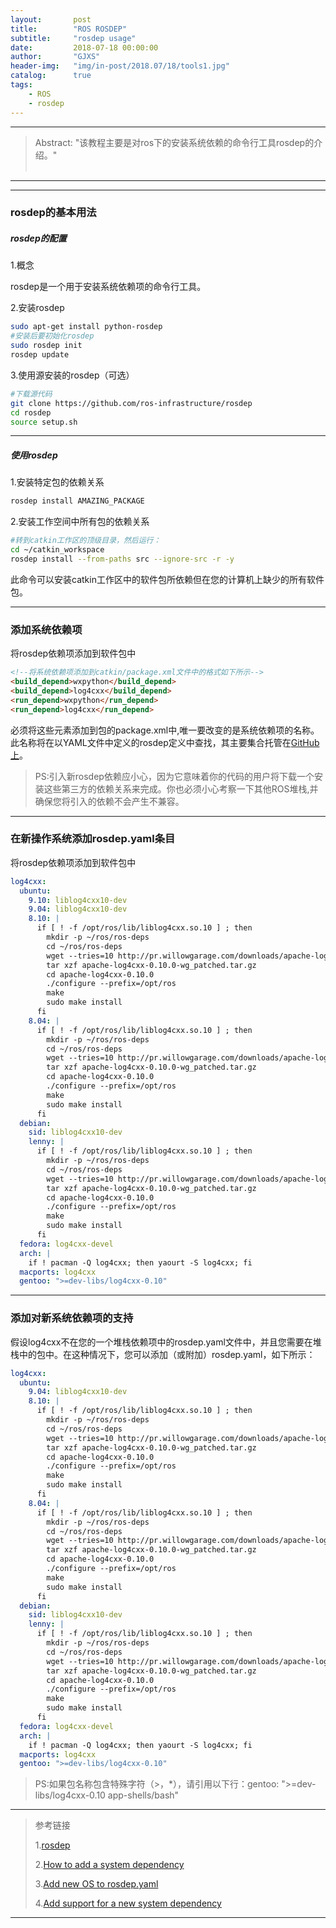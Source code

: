 ```yaml
---
layout:       post
title:        "ROS ROSDEP"
subtitle:     "rosdep usage"
date:         2018-07-18 00:00:00
author:       "GJXS"
header-img:   "img/in-post/2018.07/18/tools1.jpg"
catalog:      true
tags:
    - ROS
    - rosdep
---
```

*****
>Abstract: "该教程主要是对ros下的安装系统依赖的命令行工具rosdep的介绍。"<br>                                                                                                                                                              <br /> 

----------
*************************
### rosdep的基本用法
##### rosdep的配置
1.概念

rosdep是一个用于安装系统依赖项的命令行工具。

2.安装rosdep
```bash
sudo apt-get install python-rosdep
#安装后要初始化rosdep
sudo rosdep init
rosdep update
```
3.使用源安装的rosdep（可选）
```bash
#下载源代码
git clone https://github.com/ros-infrastructure/rosdep
cd rosdep
source setup.sh
```

*************************
##### 使用rosdep
1.安装特定包的依赖关系
```bash
rosdep install AMAZING_PACKAGE
```
2.安装工作空间中所有包的依赖关系
```bash
#转到catkin工作区的顶级目录，然后运行：
cd ~/catkin_workspace 
rosdep install --from-paths src --ignore-src -r -y
```
此命令可以安装catkin工作区中的软件包所依赖但在您的计算机上缺少的所有软件包。

*************************
### 添加系统依赖项
将rosdep依赖项添加到软件包中
```html
<!--将系统依赖项添加到catkin/package.xml文件中的格式如下所示-->
<build_depend>wxpython</build_depend>
<build_depend>log4cxx</build_depend>
<run_depend>wxpython</run_depend>
<run_depend>log4cxx</run_depend>
```
必须将这些元素添加到包的package.xml中,唯一要改变的是系统依赖项的名称。此名称将在以YAML文件中定义的rosdep定义中查找，其主要集合托管在[GitHub上](https：//github.com/ros/rosdistro/tree/master/rosdep)。
>PS:引入新rosdep依赖应小心，因为它意味着你的代码的用户将下载一个安装这些第三方的依赖关系来完成。你也必须小心考察一下其他ROS堆栈,并确保您将引入的依赖不会产生不兼容。

*************************
### 在新操作系统添加rosdep.yaml条目
将rosdep依赖项添加到软件包中
```yaml
log4cxx:
  ubuntu:
    9.10: liblog4cxx10-dev
    9.04: liblog4cxx10-dev
    8.10: |
      if [ ! -f /opt/ros/lib/liblog4cxx.so.10 ] ; then
        mkdir -p ~/ros/ros-deps
        cd ~/ros/ros-deps
        wget --tries=10 http://pr.willowgarage.com/downloads/apache-log4cxx-0.10.0-wg_patched.tar.gz
        tar xzf apache-log4cxx-0.10.0-wg_patched.tar.gz
        cd apache-log4cxx-0.10.0
        ./configure --prefix=/opt/ros
        make
        sudo make install
      fi
    8.04: |
      if [ ! -f /opt/ros/lib/liblog4cxx.so.10 ] ; then
        mkdir -p ~/ros/ros-deps
        cd ~/ros/ros-deps
        wget --tries=10 http://pr.willowgarage.com/downloads/apache-log4cxx-0.10.0-wg_patched.tar.gz
        tar xzf apache-log4cxx-0.10.0-wg_patched.tar.gz
        cd apache-log4cxx-0.10.0
        ./configure --prefix=/opt/ros
        make
        sudo make install
      fi
  debian:
    sid: liblog4cxx10-dev
    lenny: |
      if [ ! -f /opt/ros/lib/liblog4cxx.so.10 ] ; then
        mkdir -p ~/ros/ros-deps
        cd ~/ros/ros-deps
        wget --tries=10 http://pr.willowgarage.com/downloads/apache-log4cxx-0.10.0-wg_patched.tar.gz
        tar xzf apache-log4cxx-0.10.0-wg_patched.tar.gz
        cd apache-log4cxx-0.10.0
        ./configure --prefix=/opt/ros
        make
        sudo make install
      fi
  fedora: log4cxx-devel
  arch: |
    if ! pacman -Q log4cxx; then yaourt -S log4cxx; fi
  macports: log4cxx
  gentoo: ">=dev-libs/log4cxx-0.10"
```

*************************
### 添加对新系统依赖项的支持
假设log4cxx不在您的一个堆栈依赖项中的rosdep.yaml文件中，并且您需要在堆栈中的包中。在这种情况下，您可以添加（或附加）rosdep.yaml，如下所示：
```yaml
log4cxx:
  ubuntu:
    9.04: liblog4cxx10-dev
    8.10: |
      if [ ! -f /opt/ros/lib/liblog4cxx.so.10 ] ; then
        mkdir -p ~/ros/ros-deps
        cd ~/ros/ros-deps
        wget --tries=10 http://pr.willowgarage.com/downloads/apache-log4cxx-0.10.0-wg_patched.tar.gz
        tar xzf apache-log4cxx-0.10.0-wg_patched.tar.gz
        cd apache-log4cxx-0.10.0
        ./configure --prefix=/opt/ros
        make
        sudo make install
      fi
    8.04: |
      if [ ! -f /opt/ros/lib/liblog4cxx.so.10 ] ; then
        mkdir -p ~/ros/ros-deps
        cd ~/ros/ros-deps
        wget --tries=10 http://pr.willowgarage.com/downloads/apache-log4cxx-0.10.0-wg_patched.tar.gz
        tar xzf apache-log4cxx-0.10.0-wg_patched.tar.gz
        cd apache-log4cxx-0.10.0
        ./configure --prefix=/opt/ros
        make
        sudo make install
      fi
  debian:
    sid: liblog4cxx10-dev
    lenny: |
      if [ ! -f /opt/ros/lib/liblog4cxx.so.10 ] ; then
        mkdir -p ~/ros/ros-deps
        cd ~/ros/ros-deps
        wget --tries=10 http://pr.willowgarage.com/downloads/apache-log4cxx-0.10.0-wg_patched.tar.gz
        tar xzf apache-log4cxx-0.10.0-wg_patched.tar.gz
        cd apache-log4cxx-0.10.0
        ./configure --prefix=/opt/ros
        make
        sudo make install
      fi
  fedora: log4cxx-devel
  arch: |
    if ! pacman -Q log4cxx; then yaourt -S log4cxx; fi
  macports: log4cxx
  gentoo: ">=dev-libs/log4cxx-0.10"
```
>PS:如果包名称包含特殊字符（>，*），请引用以下行：gentoo: ">=dev-libs/log4cxx-0.10 app-shells/bash"

*************************
>参考链接
>
>1.[rosdep](http://wiki.ros.org/rosdep)
>
>2.[How to add a system dependency](http://wiki.ros.org/rosdep/Tutorials/How%20to%20add%20a%20system%20dependency)
>
>3.[Add new OS to rosdep.yaml](http://wiki.ros.org/rosdep/Tutorials/Add%20new%20OS%20to%20rosdep.yaml)
>
>4.[Add support for a new system dependency](http://wiki.ros.org/rosdep/Tutorials/Add%20support%20for%20a%20new%20system%20dependency)
>

*************************
